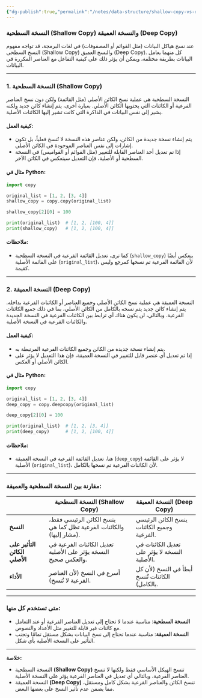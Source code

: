 ```yaml
---
{"dg-publish":true,"permalink":"/notes/data-structure/shallow-copy-vs-deep-copy/"}
---
```


### النسخة السطحية (Shallow Copy) والنسخة العميقة (Deep Copy)

عند نسخ هياكل البيانات (مثل القوائم أو المصفوفات) في لغات البرمجة، قد تواجه مفهوم النسخ السطحي (Shallow Copy) والنسخ العميق (Deep Copy). كل منهما يعامل البيانات بطريقة مختلفة، ويمكن أن يؤثر ذلك على كيفية التفاعل مع العناصر المكررة في البيانات.

---

### 1. **النسخة السطحية (Shallow Copy)**

النسخة السطحية هي عملية نسخ الكائن الأصلي (مثل القائمة) ولكن دون نسخ العناصر الفرعية أو الكائنات التي يحتويها الكائن الأصلي. بعبارة أخرى، يتم إنشاء كائن جديد ولكنه يشير إلى نفس البيانات في الذاكرة التي كانت تشير إليها الكائنات الأصلية.

#### كيفية العمل:
- يتم إنشاء نسخة جديدة من الكائن، ولكن عناصر هذه النسخة لا تُنسخ فعلياً، بل تكون إشارات إلى نفس العناصر الموجودة في الكائن الأصلي.
- إذا تم تعديل أحد العناصر القابلة للتغيير (مثل القوائم أو القواميس) في النسخة السطحية أو الأصلية، فإن التعديل سينعكس في الكائن الآخر.

#### مثال في Python:
```python
import copy

original_list = [1, 2, [3, 4]]
shallow_copy = copy.copy(original_list)

shallow_copy[2][0] = 100

print(original_list)  # [1, 2, [100, 4]]
print(shallow_copy)   # [1, 2, [100, 4]]
```

#### ملاحظات:
- كما ترى، تعديل القائمة الفرعية في النسخة السطحية (`shallow_copy`) ينعكس أيضًا على القائمة الأصلية (`original_list`)، لأن القائمة الفرعية تم نسخها كمرجع وليس كقيمة.

---

### 2. **النسخة العميقة (Deep Copy)**

النسخة العميقة هي عملية نسخ الكائن الأصلي وجميع العناصر أو الكائنات الفرعية بداخله. يتم إنشاء كائن جديد يتم نسخه بالكامل من الكائن الأصلي، بما في ذلك جميع الكائنات الفرعية. وبالتالي، لن يكون هناك أي ترابط بين الكائنات الفرعية في النسخة الجديدة والكائنات الفرعية في النسخة الأصلية.

#### كيفية العمل:
- يتم إنشاء نسخة جديدة من الكائن وجميع الكائنات الفرعية المرتبطة به.
- إذا تم تعديل أي عنصر قابل للتغيير في النسخة العميقة، فإن هذا التعديل لا يؤثر على الكائن الأصلي أو العكس.

#### مثال في Python:
```python
import copy

original_list = [1, 2, [3, 4]]
deep_copy = copy.deepcopy(original_list)

deep_copy[2][0] = 100

print(original_list)  # [1, 2, [3, 4]]
print(deep_copy)      # [1, 2, [100, 4]]
```

#### ملاحظات:
- هنا، تعديل القائمة الفرعية في النسخة العميقة (`deep_copy`) لا يؤثر على القائمة الأصلية (`original_list`)، لأن الكائنات الفرعية تم نسخها بالكامل.

---

### مقارنة بين النسخة السطحية والعميقة:

|                | **النسخة السطحية (Shallow Copy)** | **النسخة العميقة (Deep Copy)** |
|----------------|-----------------------------------|---------------------------------|
| **النسخ**      | ينسخ الكائن الرئيسي فقط، والكائنات الفرعية تظل كما هي (مشار إليها). | ينسخ الكائن الرئيسي وجميع الكائنات الفرعية. |
| **التأثير على الكائن الأصلي** | تعديل الكائنات الفرعية في النسخة يؤثر على الأصلية والعكس صحيح. | تعديل الكائنات في النسخة لا يؤثر على الأصلية. |
| **الأداء**     | أسرع في النسخ (لأن العناصر الفرعية لا تُنسخ). | أبطأ في النسخ (لأن كل الكائنات تُنسخ بالكامل). |

---

### متى تستخدم كل منها:
- **النسخة السطحية**: مناسبة عندما لا تحتاج إلى تعديل العناصر الفرعية أو عند التعامل مع كائنات غير قابلة للتغيير مثل الأعداد والنصوص.
- **النسخة العميقة**: مناسبة عندما تحتاج إلى نسخ البيانات بشكل مستقل تمامًا وتجنب التأثير على النسخة الأصلية بأي شكل.

---

**خلاصة:**  
- النسخة السطحية **(Shallow Copy)** تنسخ الهيكل الأساسي فقط ولكنها لا تنسخ العناصر الفرعية، وبالتالي أي تعديل في العناصر الفرعية يؤثر على النسخة الأصلية.
- النسخة العميقة **(Deep Copy)** تنسخ الكائن والعناصر الفرعية بشكل كامل ومستقل، مما يضمن عدم تأثير النسخ على بعضها البعض.